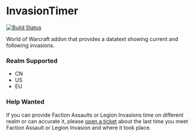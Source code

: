 # InvasionTimer

[![Build Status](https://github.com/LiangYuxuan/InvasionTimer/workflows/Build/badge.svg)](https://github.com/LiangYuxuan/InvasionTimer/actions?workflow=Build)

World of Warcraft addon that provides a datatext showing current and following invasions.

### Realm Supported

* CN
* US
* EU

### Help Wanted

If you can provide Faction Assaults or Legion Invasions time on different realm or can accurate it, please [open a ticket](https://github.com/LiangYuxuan/InvasionTimer/issues) about the last time you meet Faction Assault or Legion Invasion and where it took place.
